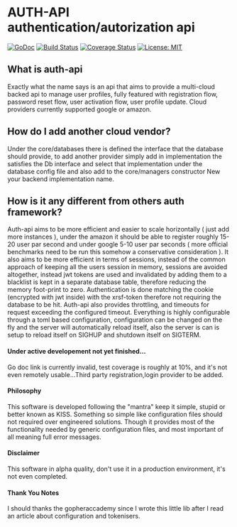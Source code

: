 # AUTH-API authentication/autorization api
[![GoDoc](https://godoc.org/github.com/wind85/auth-api?status.svg)](https://godoc.org/github.com/wind85/auth-api)
[![Build Status](https://travis-ci.org/wind85/auth-api.svg?branch=master)](https://travis-ci.org/wind85/auth-api)
[![Coverage Status](https://coveralls.io/repos/github/wind85/auth-api/badge.svg?branch=master)](https://coveralls.io/github/wind85/auth-api?branch=master)
[![License: MIT](https://img.shields.io/badge/License-MIT-yellow.svg)](https://opensource.org/licenses/MIT)


## What is auth-api
Exactly what the name says is an api that aims to provide a multi-cloud backed 
api to manage user profiles, fully featured with registration flow, password 
reset flow, user activation flow, user profile update. 
Cloud providers currently supported google or amazon.

## How do I add another cloud vendor?
Under the core/databases there is defined the interface that the database should 
provide, to add another provider simply add in implementation the satisfies the Db 
interface and select that implementation under the database config file and also 
add to the core/managers constructor New your backend implementation name.

## How is it any different from others auth framework?
Auth-api aims to be more efficient and easier to scale horizontally ( just add 
more instances ), under the amazon it should be able to register roughly 15-20 
user par second and under google 5-10 user par seconds ( more official benchmarks 
need to be run this somehow a conservative consideration ). It also aims to be 
more efficient in terms of sessions, instead of the common approach of keeping 
all the users session in memory, sessions are avoided altogether, instead jwt 
tokens are used and invalidated by adding them to a blacklist is kept in a separate
database table, therefore reducing the memory foot-print to zero.
Authentication is done matching the cookie (encrypted with jwt inside) with the 
xrsf-token therefore not requiring the database to be hit. Auth-api also provides
throttling, and timeouts for request exceeding the configured timeout.
Everything is highly configurable through a toml based configuration, configuration
can be changed on the fly and the server will automatically reload itself, also 
the server is can is setup to reload itself on SIGHUP and shutdown itself on 
SIGTERM.

#### Under active developement not yet finished...
Go doc link is currently invalid, test coverage is roughly at 10%, and it's 
not even remotely usable...Third party registration,login provider to be added.

#### Philosophy
This software is developed following the "mantra" keep it simple, stupid or 
better known as KISS. Something so simple like configuration files should not
required over engineered solutions. Though it provides most of the functionality 
needed by generic configuration files, and most important of all meaning full 
error messages.

#### Disclaimer
This software in alpha quality, don't use it in a production environment, it's 
not even completed.

#### Thank You Notes
I should thanks the gopheraccademy since I wrote this little lib after I read an 
article about configuration and tokenisers.
